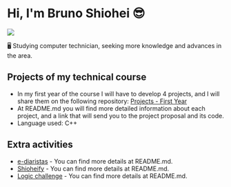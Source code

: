 # Hi, I'm Bruno Shiohei 😎
<a alt="Bruno Shiohei Kinoshita do Nascimento Linkedin" href="https://www.linkedin.com/in/bruno-shiohei/">
  <img src="https://img.shields.io/badge/LinkedIn-blue?logo=linkedin">
</a><br />

🖥️ Studying computer technician, seeking more knowledge and advances in the area.

## Projects of my technical course
- In my first year of the course I will have to develop 4 projects, and I will share them on the following repository: [Projects - First Year](https://github.com/shioheii/projects-1st-year)
- At README.md you will find more detailed information about each project, and a link that will send you to the project proposal and its code.
- Language used: C++

## Extra activities
- [e-diaristas](https://github.com/shioheii/ediaristas) - You can find more details at README.md.
- [Shioheify](https://github.com/shioheii/Shioheify) - You can find more details at README.md.
- [Logic challenge](https://github.com/shioheii/Desafio-de-Logica) - You can find more details at README.md. 
<!-- - My CRUD (more details soon, with appropriate links) -->

<!---
shioheii/shioheii is a ✨ special ✨ repository because its `README.md` (this file) appears on your GitHub profile.
You can click the Preview link to take a look at your changes.
--->

